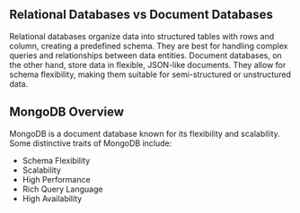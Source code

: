 ## Relational Databases vs Document Databases

Relational databases organize data into structured tables with rows and column, creating a predefined schema. They are best for handling complex queries and relationships between data entities. Document databases, on the other hand, store data in flexible, JSON-like documents. They allow for schema flexibility, making them suitable for semi-structured or unstructured data.

## MongoDB Overview

MongoDB is a document database known for its flexibility and scalability. Some distinctive traits of MongoDB include:

- Schema Flexibility
- Scalability
- High Performance
- Rich Query Language
- High Availability
